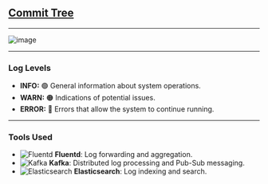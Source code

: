 ## [Commit Tree](https://github.com/Cloud-Computing-Big-Data/RR-Team-39-distributed-logging-system/commits/main/)

---

![image](https://github.com/user-attachments/assets/328c54dc-b9c7-4518-8594-b8c7428539de)

---

### Log Levels

- **INFO:** 🟢 General information about system operations.
- **WARN:** 🟠 Indications of potential issues.
- **ERROR:** 🔴 Errors that allow the system to continue running.

---

### Tools Used
- ![Fluentd](https://raw.githubusercontent.com/fluent/fluentd/master/logos/fluentd-logo.png) **Fluentd**: Log forwarding and aggregation.
- ![Kafka](https://kafka.apache.org/images/kafka-logo.png) **Kafka**: Distributed log processing and Pub-Sub messaging.
- ![Elasticsearch](https://www.elastic.co/static/images/elastic-logo-200.png) **Elasticsearch**: Log indexing and search.
